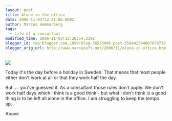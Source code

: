 ```yaml
---
layout: post
title: Alone in the office
date: 2006-11-03T12:21:00.000Z
author: Marcus Hammarberg
tags:
  - Life of a consultant
modified_time: 2006-11-03T12:26:54.339Z
blogger_id: tag:blogger.com,1999:blog-36533086.post-558442394067670738
blogger_orig_url: http://www.marcusoft.net/2006/11/alone-in-office.html
---
```


[<img
src="http://photos1.blogger.com/blogger2/4958/4459/320/IMAGE_094.jpg"
style="DISPLAY: block; MARGIN: 0px auto 10px; CURSOR: hand; TEXT-ALIGN: center"
data-border="0" />](http://photos1.blogger.com/blogger2/4958/4459/1600/IMAGE_094.jpg)

<div>

Today it's the day before a holiday in Sweden. That means that most
people either don't work at all or that they work half the day.

</div>

<div>

But .... you've guessed it. As a consultant those rules don't apply. We
don't work half days which i think is a good think - but what i don't
think is a good thing is to be left all alone in the office. I am
struggling to keep the tempo up.

</div>

<div>

Above
